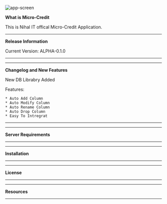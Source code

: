 ![app-screen](/uploads/907dce56c6998c998ce5cab90ab244e8/app-screen.png)

**What is Micro-Credit**


This is Nihal IT offical Micro-Credit Application.

*******************
**Release Information**

Current Version: ALPHA-0.1.0
*******************

**************************
**Changelog and New Features**

New DB Librabry Added

Features:

    * Auto Add Column
    * Auto Modify Column
    * Auto Rename Column
    * Auto Drop Column
    * Easy To Intregrat
**************************

*******************
**Server Requirements**
*******************

************
**Installation**
************

*******
**License**
*******

*********
**Resources**
*********